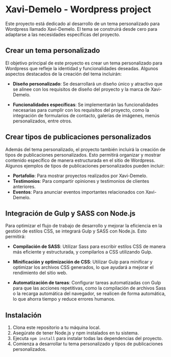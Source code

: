 # Xavi-Demelo - Wordpress project

Este proyecto está dedicado al desarrollo de un tema personalizado para Wordpress llamado Xavi-Demelo. El tema se construirá desde cero para adaptarse a las necesidades específicas del proyecto.

## Crear un tema personalizado

El objetivo principal de este proyecto es crear un tema personalizado para Wordpress que refleje la identidad y funcionalidades deseadas. Algunos aspectos destacados de la creación del tema incluirán:

- **Diseño personalizado**: Se desarrollará un diseño único y atractivo que se alinee con los requisitos de diseño del proyecto y la marca de Xavi-Demelo.

- **Funcionalidades específicas**: Se implementarán las funcionalidades necesarias para cumplir con los requisitos del proyecto, como la integración de formularios de contacto, galerías de imágenes, menús personalizados, entre otros.

## Crear tipos de publicaciones personalizados

Además del tema personalizado, el proyecto también incluirá la creación de tipos de publicaciones personalizados. Esto permitirá organizar y mostrar contenido específico de manera estructurada en el sitio de Wordpress. Algunos ejemplos de tipos de publicaciones personalizados pueden incluir:

- **Portafolio**: Para mostrar proyectos realizados por Xavi-Demelo.
- **Testimonios**: Para compartir opiniones y testimonios de clientes anteriores.
- **Eventos**: Para anunciar eventos importantes relacionados con Xavi-Demelo.

## Integración de Gulp y SASS con Node.js

Para optimizar el flujo de trabajo de desarrollo y mejorar la eficiencia en la gestión de estilos CSS, se integrará Gulp y SASS con Node.js. Esto permitirá:

- **Compilación de SASS**: Utilizar Sass para escribir estilos CSS de manera más eficiente y estructurada, y compilarlos a CSS utilizando Gulp.
  
- **Minificación y optimización de CSS**: Utilizar Gulp para minificar y optimizar los archivos CSS generados, lo que ayudará a mejorar el rendimiento del sitio web.

- **Automatización de tareas**: Configurar tareas automatizadas con Gulp para que las acciones repetitivas, como la compilación de archivos Sass o la recarga automática del navegador, se realicen de forma automática, lo que ahorra tiempo y reduce errores humanos.

## Instalación

1. Clona este repositorio a tu máquina local.
2. Asegúrate de tener Node.js y npm instalados en tu sistema.
3. Ejecuta `npm install` para instalar todas las dependencias del proyecto.
4. Comienza a desarrollar tu tema personalizado y tipos de publicaciones personalizados.

 
